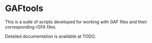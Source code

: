 # GAFtools

This is a suite of scripts developed for working with GAF files and their corresponding rGFA files.

Detailed documentation is available at TODO.